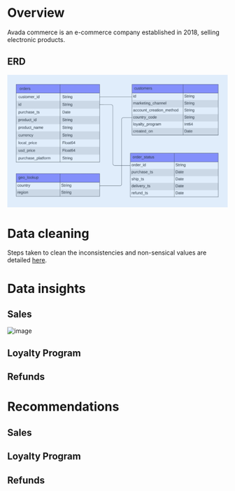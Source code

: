 
# Overview

Avada commerce is an e-commerce company established in 2018, selling electronic products.

## ERD

![Image ALT](https://github.com/shilpakarumanchi/Avada-e-commerce/blob/cc68913111f297ffdfe4c47ef0bf36e37101e2fd/ERD.png)


# Data cleaning
Steps taken to clean the inconsistencies and non-sensical values are detailed [here](https://github.com/shilpakarumanchi/Avada-e-commerce/blob/f541a30ab36c7882ae310ac77c14eef550c869cc/Avada_issue_log.xlsx).
# Data insights
## Sales 
![image](https://github.com/user-attachments/assets/392a189f-684f-4c3a-9aa6-3dedd0ade5c6)



## Loyalty Program
## Refunds


# Recommendations
## Sales 
## Loyalty Program
## Refunds
